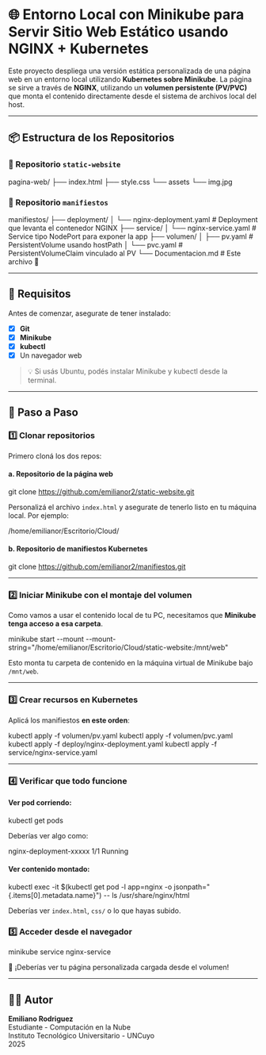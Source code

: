 
# 🌐 Entorno Local con Minikube para Servir Sitio Web Estático usando NGINX + Kubernetes

Este proyecto despliega una versión estática personalizada de una página web en un entorno local utilizando **Kubernetes sobre Minikube**. La página se sirve a través de **NGINX**, utilizando un **volumen persistente (PV/PVC)** que monta el contenido directamente desde el sistema de archivos local del host.

---

## 📦 Estructura de los Repositorios
### 📁 Repositorio `static-website` 

pagina-web/
├── index.html
├── style.css
└── assets
    └── img.jpg
    
### 📁 Repositorio `manifiestos`
manifiestos/
├── deployment/
│   └── nginx-deployment.yaml         # Deployment que levanta el contenedor NGINX
├── service/
│   └── nginx-service.yaml            # Service tipo NodePort para exponer la app
├── volumen/
│   ├── pv.yaml                       # PersistentVolume usando hostPath
│   └── pvc.yaml                      # PersistentVolumeClaim vinculado al PV
└── Documentacion.md                         # Este archivo 🙂

---

## 🧰 Requisitos

Antes de comenzar, asegurate de tener instalado:

- [x] **Git**
- [x] **Minikube**
- [x] **kubectl**
- [x] Un navegador web

> 💡 Si usás Ubuntu, podés instalar Minikube y kubectl desde la terminal. 

---

## 🚀 Paso a Paso

### 1️⃣ Clonar repositorios

Primero cloná los dos repos:

#### a. Repositorio de la página web

git clone https://github.com/emilianor2/static-website.git 

Personalizá el archivo `index.html` y asegurate de tenerlo listo en tu máquina local. Por ejemplo:


/home/emilianor/Escritorio/Cloud/


#### b. Repositorio de manifiestos Kubernetes


git clone https://github.com/emilianor2/manifiestos.git


---

### 2️⃣ Iniciar Minikube con el montaje del volumen

Como vamos a usar el contenido local de tu PC, necesitamos que **Minikube tenga acceso a esa carpeta**.


minikube start --mount --mount-string="/home/emilianor/Escritorio/Cloud/static-website:/mnt/web"




Esto monta tu carpeta de contenido en la máquina virtual de Minikube bajo `/mnt/web`.

---

### 3️⃣ Crear recursos en Kubernetes

Aplicá los manifiestos **en este orden**:


kubectl apply -f volumen/pv.yaml
kubectl apply -f volumen/pvc.yaml
kubectl apply -f deploy/nginx-deployment.yaml
kubectl apply -f service/nginx-service.yaml


---

### 4️⃣ Verificar que todo funcione

#### Ver pod corriendo:


kubectl get pods


Deberías ver algo como:

nginx-deployment-xxxxx   1/1   Running


#### Ver contenido montado:


kubectl exec -it $(kubectl get pod -l app=nginx -o jsonpath="{.items[0].metadata.name}") -- ls /usr/share/nginx/html


Deberías ver `index.html`, `css/` o lo que hayas subido.


### 5️⃣ Acceder desde el navegador

minikube service nginx-service


🎉 ¡Deberías ver tu página personalizada cargada desde el volumen!

---


## 👨‍💻 Autor

**Emiliano Rodriguez**  
Estudiante - Computación en la Nube  
Instituto Tecnológico Universitario - UNCuyo  
2025
